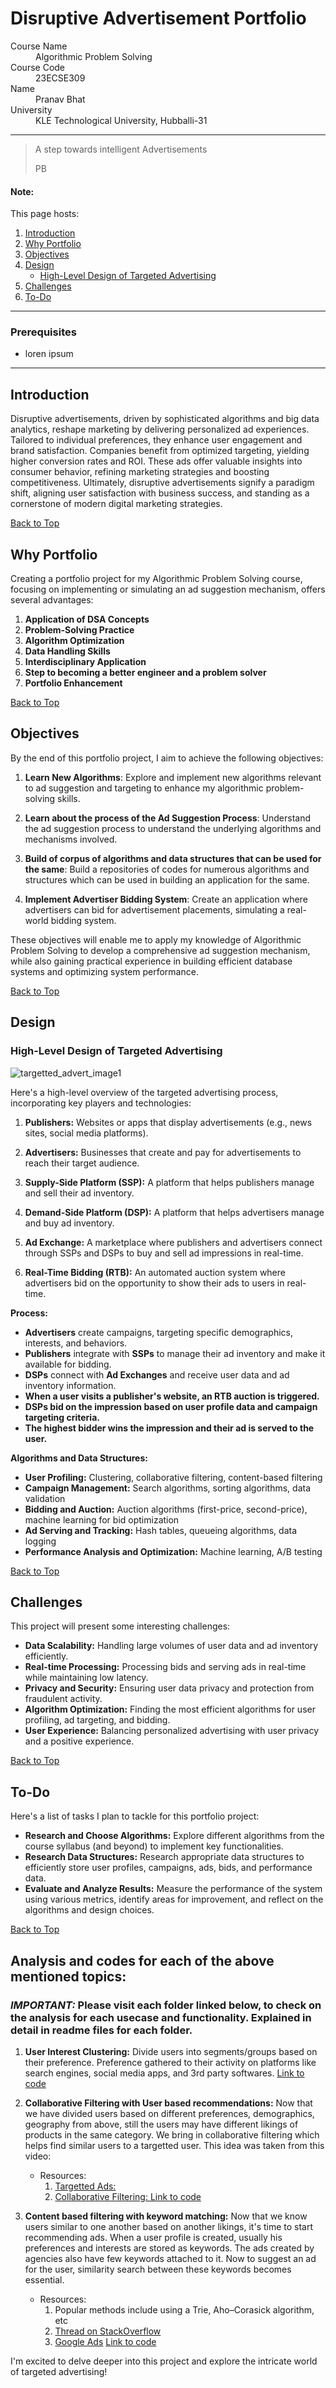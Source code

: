 # Disruptive Advertisement Portfolio

<dl>
<dt>Course Name</dt>
<dd>Algorithmic Problem Solving</dd>
<dt>Course Code</dt>
<dd>23ECSE309</dd>
<dt>Name</dt>
<dd>Pranav Bhat</dd>
<dt>University</dt>
<dd>KLE Technological University, Hubballi-31</dd>
</dl>

* * *

> A step towards intelligent Advertisements
>
> PB

#### Note:
This page hosts:

1. [Introduction](#introduction)
2. [Why Portfolio](#why-portfolio)
3. [Objectives](#objectives)
4. [Design](#design)
   - [High-Level Design of Targeted Advertising](#high-level-design)
5. [Challenges](#challenges)
6. [To-Do](#to-do)


* * *

### Prerequisites
* loren ipsum

* * *

## Introduction <a name="introduction"></a>

Disruptive advertisements, driven by sophisticated algorithms and big data analytics, reshape marketing by delivering personalized ad experiences. Tailored to individual preferences, they enhance user engagement and brand satisfaction. Companies benefit from optimized targeting, yielding higher conversion rates and ROI. These ads offer valuable insights into consumer behavior, refining marketing strategies and boosting competitiveness. Ultimately, disruptive advertisements signify a paradigm shift, aligning user satisfaction with business success, and standing as a cornerstone of modern digital marketing strategies.

[Back to Top](#disruptive-advertisement-portfolio)

## Why Portfolio <a name="why-portfolio"></a>

Creating a portfolio project for my Algorithmic Problem Solving course, focusing on implementing or simulating an ad suggestion mechanism, offers several advantages:

1. **Application of DSA Concepts**
2. **Problem-Solving Practice**
3. **Algorithm Optimization**
4. **Data Handling Skills**
5. **Interdisciplinary Application**
6. **Step to becoming a better engineer and a problem solver**
7. **Portfolio Enhancement**

[Back to Top](#disruptive-advertisement-portfolio)

## Objectives <a name="objectives"></a>

By the end of this portfolio project, I aim to achieve the following objectives:

1. **Learn New Algorithms**: Explore and implement new algorithms relevant to ad suggestion and targeting to enhance my algorithmic problem-solving skills.

2. **Learn about the process of the Ad Suggestion Process**: Understand the ad suggestion process to understand the underlying algorithms and mechanisms involved.

3. **Build of corpus of algorithms and data structures that can be used for the same**: Build a repositories of codes for numerous algorithms and structures which can be used in building an application for the same.

4. **Implement Advertiser Bidding System**: Create an application where advertisers can bid for advertisement placements, simulating a real-world bidding system.


These objectives will enable me to apply my knowledge of Algorithmic Problem Solving to develop a comprehensive ad suggestion mechanism, while also gaining practical experience in building efficient database systems and optimizing system performance.

[Back to Top](#disruptive-advertisement-portfolio)

## Design <a name="design"></a>

### High-Level Design of Targeted Advertising <a name="high-level-design"></a>

![targetted_advert_image1](https://github.com/psbhatbvbcs/disruptive-advertisement.github.io/assets/96832303/d3fb79bd-9c39-4c22-ac86-c821c9283b24)

Here's a high-level overview of the targeted advertising process, incorporating key players and technologies:

1. **Publishers:** Websites or apps that display advertisements (e.g., news sites, social media platforms).

2. **Advertisers:** Businesses that create and pay for advertisements to reach their target audience.

3. **Supply-Side Platform (SSP):**  A platform that helps publishers manage and sell their ad inventory. 

4. **Demand-Side Platform (DSP):** A platform that helps advertisers manage and buy ad inventory.

5. **Ad Exchange:**  A marketplace where publishers and advertisers connect through SSPs and DSPs to buy and sell ad impressions in real-time.

6. **Real-Time Bidding (RTB):**  An automated auction system where advertisers bid on the opportunity to show their ads to users in real-time.

**Process:**

* **Advertisers** create campaigns, targeting specific demographics, interests, and behaviors.
* **Publishers** integrate with **SSPs** to manage their ad inventory and make it available for bidding.
* **DSPs** connect with **Ad Exchanges** and receive user data and ad inventory information.
* **When a user visits a publisher's website, an RTB auction is triggered.**
* **DSPs bid on the impression based on user profile data and campaign targeting criteria.**
* **The highest bidder wins the impression and their ad is served to the user.**

**Algorithms and Data Structures:**

* **User Profiling:** Clustering, collaborative filtering, content-based filtering
* **Campaign Management:** Search algorithms, sorting algorithms, data validation
* **Bidding and Auction:** Auction algorithms (first-price, second-price), machine learning for bid optimization
* **Ad Serving and Tracking:** Hash tables, queueing algorithms, data logging
* **Performance Analysis and Optimization:** Machine learning, A/B testing

[Back to Top](#disruptive-advertisement-portfolio)

## Challenges <a name="challenges"></a>

This project will present some interesting challenges:

* **Data Scalability:** Handling large volumes of user data and ad inventory efficiently.
* **Real-time Processing:** Processing bids and serving ads in real-time while maintaining low latency.
* **Privacy and Security:** Ensuring user data privacy and protection from fraudulent activity.
* **Algorithm Optimization:** Finding the most efficient algorithms for user profiling, ad targeting, and bidding.
* **User Experience:**  Balancing personalized advertising with user privacy and a positive experience.

[Back to Top](#disruptive-advertisement-portfolio)

## To-Do <a name="to-do"></a>

Here's a list of tasks I plan to tackle for this portfolio project:

* **Research and Choose Algorithms:**  Explore different algorithms from the course syllabus (and beyond) to implement key functionalities.
* **Research Data Structures:**  Research appropriate data structures to efficiently store user profiles, campaigns, ads, bids, and performance data.
* **Evaluate and Analyze Results:**  Measure the performance of the system using various metrics, identify areas for improvement, and reflect on the algorithms and design choices.

[Back to Top](#disruptive-advertisement-portfolio)

## Analysis and codes for each of the above mentioned topics:
### *IMPORTANT:* Please visit each folder linked below, to check on the analysis for each usecase and functionality. Explained in detail in readme files for each folder.

1. **User Interest Clustering:** Divide users into segments/groups based on their preference. Preference gathered to their activity on platforms like search engines, social media apps, and 3rd party softwares.
   [Link to code](codes/User_Interest_Clustering) 

2. **Collaborative Filtering with User based recommendations:** Now that we have divided users based on different preferences, demographics, geography from above, still the users may have different likings of products in the same category. We bring in collaborative filtering which helps find similar users to a targetted user. This idea was taken from this video: 
   - Resources: 
      1. [Targetted Ads: ](https://youtu.be/yVwKQqbMw-c?t=192)
      2. [Collaborative Filtering: ](https://developers.google.com/machine-learning/recommendation/collaborative/basics)
   [Link to code](codes/Collaborative_Filtering)

3. **Content based filtering with keyword matching:** Now that we know users similar to one another based on another likings, it's time to start recommending ads. When a user profile is created, usually his preferences and interests are stored as keywords. The ads created by agencies also have few keywords attached to it. Now to suggest an ad for the user, similarity search between these keywords becomes essential.
   - Resources:
      1. Popular methods include using a Trie, Aho–Corasick algorithm, etc
      2. [Thread on StackOverflow](https://stackoverflow.com/questions/21126878/algorithm-to-search-for-a-list-of-words-in-a-text/21128777#21128777)
      3. [Google Ads](https://support.google.com/google-ads/answer/7478529?hl=en#zippy=%2Cphrase-match%2Cbroad-match)
   [Link to code](codes/Keyword_Matching)


I'm excited to delve deeper into this project and explore the intricate world of targeted advertising!

